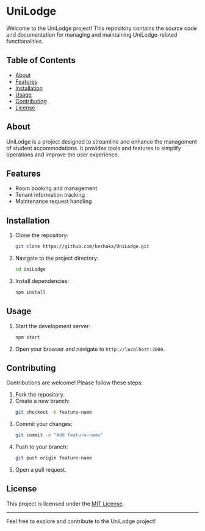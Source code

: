# UniLodge

Welcome to the UniLodge project! This repository contains the source code and documentation for managing and maintaining UniLodge-related functionalities.

## Table of Contents

- [About](#about)
- [Features](#features)
- [Installation](#installation)
- [Usage](#usage)
- [Contributing](#contributing)
- [License](#license)

## About

UniLodge is a project designed to streamline and enhance the management of student accommodations. It provides tools and features to simplify operations and improve the user experience.

## Features

- Room booking and management
- Tenant information tracking
- Maintenance request handling

## Installation

1. Clone the repository:
    ```bash
    git clone https://github.com/keshaka/UniLodge.git
    ```
2. Navigate to the project directory:
    ```bash
    cd UniLodge
    ```
3. Install dependencies:
    ```bash
    npm install
    ```

## Usage

1. Start the development server:
    ```bash
    npm start
    ```
2. Open your browser and navigate to `http://localhost:3000`.

## Contributing

Contributions are welcome! Please follow these steps:

1. Fork the repository.
2. Create a new branch:
    ```bash
    git checkout -b feature-name
    ```
3. Commit your changes:
    ```bash
    git commit -m "Add feature-name"
    ```
4. Push to your branch:
    ```bash
    git push origin feature-name
    ```
5. Open a pull request.

## License

This project is licensed under the [MIT License](LICENSE).

---
Feel free to explore and contribute to the UniLodge project!
